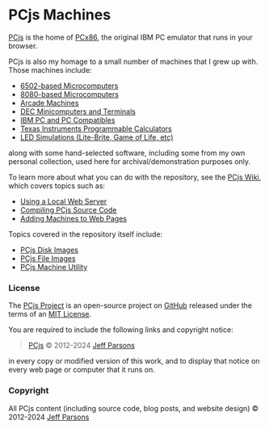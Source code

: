 # PCjs Machines

[PCjs](https://www.pcjs.org) is the home of [PCx86](/machines/pcx86/), the original IBM PC emulator that runs in your browser.

PCjs is also my homage to a small number of machines that I grew up with.  Those machines include:

  - [6502-based Microcomputers](/machines/osi/c1p/)
  - [8080-based Microcomputers](/machines/pcx80/)
  - [Arcade Machines](/machines/arcade/invaders/)
  - [DEC Minicomputers and Terminals](/machines/dec/)
  - [IBM PC and PC Compatibles](/machines/pcx86/)
  - [Texas Instruments Programmable Calculators](/machines/ti/)
  - [LED Simulations (Lite-Brite, Game of Life, etc)](/machines/led/)

along with some hand-selected software, including some from my own personal collection, used here for
archival/demonstration purposes only.

To learn more about what you can do with the repository, see the [PCjs Wiki](https://github.com/jeffpar/pcjs/wiki),
which covers topics such as:

  - [Using a Local Web Server](https://github.com/jeffpar/pcjs/wiki/Using-a-Local-Web-Server)
  - [Compiling PCjs Source Code](https://github.com/jeffpar/pcjs/wiki/Compiling-PCjs-Source-Code)
  - [Adding Machines to Web Pages](https://github.com/jeffpar/pcjs/wiki/Adding-Machines-to-Web-Pages)

Topics covered in the repository itself include:

  - [PCjs Disk Images](/tools/diskimage/)
  - [PCjs File Images](/tools/fileimage/)
  - [PCjs Machine Utility](/tools/pc/)

### License

The [PCjs Project](https://github.com/jeffpar/pcjs) is an open-source project on [GitHub](https://github.com) released
under the terms of an [MIT License](/LICENSE.txt).

You are required to include the following links and copyright notice:

> [PCjs](https://www.pcjs.org) © 2012-2024 [Jeff Parsons](https://github.com/jeffpar)

in every copy or modified version of this work, and to display that notice on every web page or computer that it runs on.

### Copyright

All PCjs content (including source code, blog posts, and website design) © 2012-2024 [Jeff Parsons](https://github.com/jeffpar)
